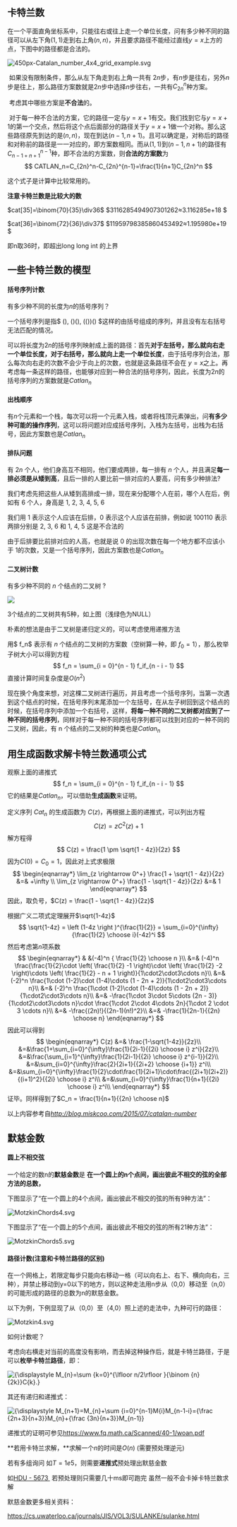 ## 卡特兰数

​	在一个平面直角坐标系中，只能往右或往上走一个单位长度，问有多少种不同的路径可以从左下角$(1,1)$走到右上角$(n,n)$，并且要求路径不能经过直线$y=x$上方的点，下图中的路径都是合法的。 

![450px-Catalan_number_4x4_grid_example.svg](http://blog.miskcoo.com/wp-content/uploads/2015/07/450px-Catalan_number_4x4_grid_example.svg_.png)



​	如果没有限制条件，那么从左下角走到右上角一共有 $2n $步，有$n$步是往右，另外$n$步是往上，那么路径方案数就是$2n$步中选择$n$步往右，一共有$C_{2n}^n$种方案。

​	考虑其中哪些方案是**不合法**的。

​	对于每一种不合法的方案，它的路径一定与$y=x+1$有交。我们找到它与$y=x+1$的第一个交点，然后将这个点后面部分的路径关于$y=x+1$做一个对称。那么这些路径原先到达的是$(n,n)$，现在到达$(n-1,n+1)$。且可以确定是，对称后的路径和对称前的路径是一一对应的，即方案数相同。而从$(1,1)$到$(n-1,n+1)$的路径有$C_{n-1+n+1}^{n-1}$种，即不合法的方案数，则**合法的方案数**为
$$
CATLAN_n=C_{2n}^n-C_{2n}^{n-1}=\frac{1}{n+1}C_{2n}^n
$$

这个式子是计算中比较常用的。



**注意卡特兰数是比较大的数** 


$cat[35]=\binom{70}{35}\div36$                           $3116285494907301262≈3.116285e+18  $

$cat[36]=\binom{72}{36}\div37$                           $11959798385860453492≈1.195980e+19  $

即n取36时，即超出long long int 的上界





## 一些卡特兰数的模型

#### 括号序列计数

有多少种不同的长度为$n$的括号序列？ 

一个括号序列是指$ (), ()(), (())() $这样的由括号组成的序列，并且没有左右括号无法匹配的情况。

可以将长度为$2n$的括号序列映射成上面的路径：首先**对于左括号，那么就向右走一个单位长度，对于右括号，那么就向上走一个单位长度**，由于括号序列合法，那么每次向右走的次数不会少于向上的次数，也就是这条路径不会在 $y=x$之上。再考虑每一条这样的路径，也能够对应到一种合法的括号序列，因此，长度为$2n$的括号序列的方案数就是$Catlan_{n}$



#### 出栈顺序

有$n$个元素和一个栈，每次可以将一个元素入栈，或者将栈顶元素弹出，问**有多少种可能的操作序列**，这可以将问题对应成括号序列，入栈为左括号，出栈为右括号，因此方案数也是$Catlan_{n}$



#### 排队问题

有 $2n$ 个人，他们身高互不相同，他们要成两排，每一排有 $n$ 个人，并且满足**每一排必须是从矮到高**，且后一排的人要比前一排对应的人要高，问有多少种排法?

我们考虑先把这些人从矮到高排成一排，现在来分配哪个人在前，哪个人在后，例如有 $6$ 个人，身高是 1, 2, 3, 4, 5, 6

我们用 1 表示这个人应该在后排，0 表示这个人应该在前排，例如说 100110 表示两排分别是 2, 3, 6 和 1, 4, 5 这是不合法的

由于后排要比前排对应的人高，也就是说 0 的出现次数在每一个地方都不应该小于 1的次数，又是一个括号序列，因此方案数也是$Catlan_{n}$



#### 二叉树计数

有多少种不同的 $n$ 个结点的二叉树 ?

![](http://blog.miskcoo.com/wp-content/uploads/2015/07/Catalan_number_binary_tree_example.png)



3个结点的二叉树共有5种，如上图（浅绿色为NULL）

朴素的想法是由于二叉树是递归定义的，可以考虑使用递推方法

用$ f_n$ 表示有 $n$ 个结点的二叉树的方案数（空树算一种，即 $f_0=1$），那么枚举子树大小可以得到方程
$$
f_n = \sum_{i = 0}^{n - 1} f_if_{n - i - 1}
$$
直接计算时间复杂度是$O(n^2)$

现在换个角度来想，对这棵二叉树进行遍历，并且考虑一个括号序列，当第一次遇到这个结点的时候，在括号序列末尾添加一个左括号，在从左子树回到这个结点的时候，在括号序列中添加一个右括号，这样，**将每一种不同的二叉树都对应到了一种不同的括号序列**，同样对于每一种不同的括号序列都可以找到对应的一种不同的二叉树，因此，有 n 个结点的二叉树的种类也是$Catlan_{n}$





## 用生成函数求解卡特兰数通项公式

观察上面的递推式
$$
f_n = \sum_{i = 0}^{n - 1} f_if_{n - i - 1}
$$
它的结果是$Catlan_{n}$，可以借助**生成函数**来证明。

定义序列 $Cat_n$ 的生成函数为 $C(z)$，再根据上面的递推式，可以列出方程 
$$
C(z) = zC^2(z) + 1
$$
解方程得
$$
C(z) = \frac{1 \pm \sqrt{1 - 4z}}{2z}
$$
因为$C(0)=C_0=1$，因此对上式求极限
$$
\begin{eqnarray*}
 \lim_{z \rightarrow 0^+} \frac{1 + \sqrt{1 - 4z}}{2z} &=& +\infty \\
\lim_{z \rightarrow 0^+} \frac{1 - \sqrt{1 - 4z}}{2z} &=& 1 
\end{eqnarray*}
$$
因此，取负号，$C(z) = \frac{1 - \sqrt{1 - 4z}}{2z}$

根据广义二项式定理展开$\sqrt{1-4z}$
$$
\sqrt{1-4z} = \left (1-4z \right )^{\frac{1}{2}} = \sum_{i=0}^{\infty}{\frac{1}{2} \choose i}(-4z)^i
$$
然后考虑第$n$项系数
$$
\begin{eqnarray*}
& &(-4)^n { \frac{1}{2} \choose n }\\
&=& (-4)^n \frac{\frac{1}{2}\cdot \left( \frac{1}{2} -1 \right)\cdot \left( \frac{1}{2} -2 \right)\cdots \left( \frac{1}{2} - n + 1 \right)}{1\cdot2\cdot3\cdots n}\\
&=& (-2)^n \frac{1\cdot (1-2)\cdot (1-4)\cdots (1 - 2n + 2)}{1\cdot2\cdot3\cdots n}\\
&=& (-2)^n \frac{1\cdot (1-2)\cdot (1-4)\cdots (1 - 2n + 2)}{1\cdot2\cdot3\cdots n}\\
&=& -\frac{1\cdot 3\cdot 5\cdots (2n - 3)}{1\cdot2\cdot3\cdots n}\cdot \frac{1\cdot 2\cdot 4\cdots 2n}{1\cdot 2 \cdot 3 \cdots n}\\
&=& -\frac{(2n)!}{(2n-1)(n!)^2}\\
&=& -\frac{1}{2n-1}{{2n} \choose n}
\end{eqnarray*}
$$
因此可以得到
$$
\begin{eqnarray*}
C(z) &=& \frac{1-\sqrt{1-4z}}{2z}\\
&=&\frac{1+\sum_{i=0}^{\infty}\frac{1}{2i-1}{{2i} \choose i} z^i}{2z}\\
&=&\frac{\sum_{i=1}^{\infty}\frac{1}{2i-1}{{2i} \choose i} z^{i-1}}{2}\\
&=&\sum_{i=0}^{\infty}\frac{2}{2i+1}{{2i+2} \choose {i+1}} z^i\\
&=&\sum_{i=0}^{\infty}\frac{1}{2}\cdot\frac{1}{2i+1}\cdot\frac{(2i+1)(2i+2)}{(i+1)^2}{{2i} \choose i} z^i\\
&=&\sum_{i=0}^{\infty}\frac{1}{n+1}{{2i} \choose i} z^i\\
\end{eqnarray*}
$$
证毕。同样得到了$C_n = \frac{1}{n+1}{{2n} \choose n}$ 

以上内容参考自*http://blog.miskcoo.com/2015/07/catalan-number* 





## 默慈金数

#### 圆上不相交弦

一个给定的数n的**默慈金数**是 **在一个圆上的n个点间，画出彼此不相交的弦的全部方法的总数，**

下图显示了“在一个圆上的4个点间，画出彼此不相交的弦的所有9种方法”：

![MotzkinChords4.svg](https://upload.wikimedia.org/wikipedia/commons/thumb/4/4a/MotzkinChords4.svg/300px-MotzkinChords4.svg.png)

 下图显示了“在一个圆上的5个点间，画出彼此不相交的弦的所有21种方法”： 

![MotzkinChords5.svg](https://upload.wikimedia.org/wikipedia/commons/thumb/c/ce/MotzkinChords5.svg/428px-MotzkinChords5.svg.png)





#### 路径计数(注意和卡特兰路径的区别)

在一个网格上，若限定每步只能向右移动一格（可以向右上、右下、横向向右，三种），并禁止移动到y=0以下的地方，则以这种走法用n步从（0,0）移动至（n,0）的可能形成的路径的总数为n的默慈金数。

以下为例，下例显现了从（0,0）至（4,0）照上述的走法中，九种可行的路径：

![Motzkin4.svg](https://upload.wikimedia.org/wikipedia/commons/thumb/b/b7/Motzkin4.svg/500px-Motzkin4.svg.png)

如何计数呢？

考虑向右横走对当前的高度没有影响，而去掉这种操作后，就是卡特兰路径，于是可以**枚举卡特兰路径**，即：

![{\displaystyle M_{n}=\sum _{k=0}^{\lfloor n/2\rfloor }{\binom {n}{2k}}C_{k}.}](https://wikimedia.org/api/rest_v1/media/math/render/svg/bb720a1ad038049569101610065cc75e4153f42a)  

其还有递归和递推式：

![{\displaystyle M_{n+1}=M_{n}+\sum _{i=0}^{n-1}M_{i}M_{n-1-i}={\frac {2n+3}{n+3}}M_{n}+{\frac {3n}{n+3}}M_{n-1}}](https://wikimedia.org/api/rest_v1/media/math/render/svg/67c15d15d75b84be531d300da75a75dad011179f) 

递推式的证明可参见<https://www.fq.math.ca/Scanned/40-1/woan.pdf> 

**若用卡特兰求解，**求解一个$n$的时间是$O(n)$ (需要预处理逆元)

若有多组询问 如$T=1e5$，则需要**递推式**预处理出默慈金数    

如[HDU - 5673 ](https://vjudge.net/problem/368986/origin)   若预处理则只需要几十ms即可跑完  虽然一般不会卡掉卡特兰数求解



默慈金数更多相关资料：

https://cs.uwaterloo.ca/journals/JIS/VOL3/SULANKE/sulanke.html
